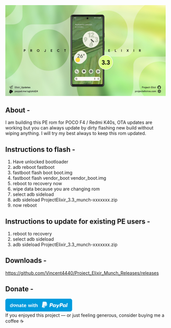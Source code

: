 ![Project Elixir](https://github.com/Vincent4440/Project_Elixir_Munch_Releases/raw/main/Banner.jpg)

## About -
I am building this PE rom for POCO F4 / Redmi K40s, OTA updates are working but you can always update by dirty flashing new build without wiping anything. I will try my best always to keep this rom updated.
                                           
 ## Instructions to flash -
1. Have unlocked bootloader
2. adb reboot fastboot
4. fastboot flash boot boot.img
5. fastboot flash vendor_boot vendor_boot.img
6. reboot to recovery now
7. wipe data because you are changing rom
8. select adb sideload
9. adb sideload ProjectElixir_3.3_munch-xxxxxxx.zip
10. now reboot

## Instructions to update for existing PE users -
1. reboot to recovery
2. select adb sideload
3. adb sideload ProjectElixir_3.3_munch-xxxxxxx.zip

## Downloads -
https://github.com/Vincent4440/Project_Elixir_Munch_Releases/releases

## Donate -
<a href="https://paypal.me/vinc3nt1/"><img src="blue.svg" height="40"></a>  
If you enjoyed this project — or just feeling generous, consider buying me a coffee ☕

